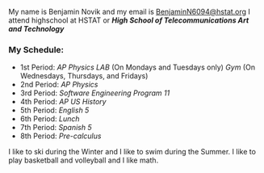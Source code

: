 My name is Benjamin Novik and my email is BenjaminN6094@hstat.org
I attend highschool at HSTAT or _**High School of Telecommunications Art and Technology**_

### My Schedule:
* 1st Period: *AP Physics LAB* (On Mondays and Tuesdays only) *Gym* (On Wednesdays, Thursdays, and Fridays)
* 2nd Period: *AP Physics*
* 3rd Period: *Software Engineering Program 11*
* 4th Period: *AP US History*
* 5th Period: *English 5*
* 6th Period: *Lunch*
* 7th Period: *Spanish 5*
* 8th Period: *Pre-calculus*

I like to ski during the Winter and I like to swim during the Summer. I like to play basketball and volleyball and I like math.
